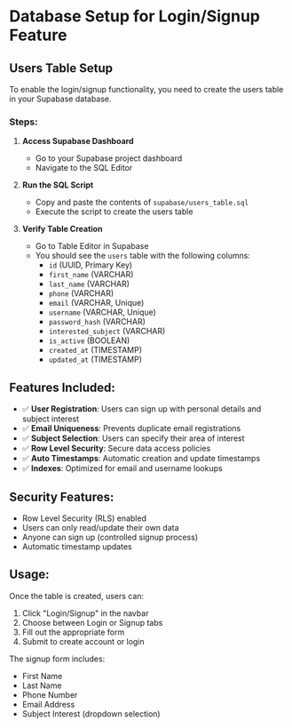 # Database Setup for Login/Signup Feature

## Users Table Setup

To enable the login/signup functionality, you need to create the users table in your Supabase database.

### Steps:

1. **Access Supabase Dashboard**
   - Go to your Supabase project dashboard
   - Navigate to the SQL Editor

2. **Run the SQL Script**
   - Copy and paste the contents of `supabase/users_table.sql`
   - Execute the script to create the users table

3. **Verify Table Creation**
   - Go to Table Editor in Supabase
   - You should see the `users` table with the following columns:
     - `id` (UUID, Primary Key)
     - `first_name` (VARCHAR)
     - `last_name` (VARCHAR)
     - `phone` (VARCHAR)
     - `email` (VARCHAR, Unique)
     - `username` (VARCHAR, Unique)
     - `password_hash` (VARCHAR)
     - `interested_subject` (VARCHAR)
     - `is_active` (BOOLEAN)
     - `created_at` (TIMESTAMP)
     - `updated_at` (TIMESTAMP)

## Features Included:

- ✅ **User Registration**: Users can sign up with personal details and subject interest
- ✅ **Email Uniqueness**: Prevents duplicate email registrations
- ✅ **Subject Selection**: Users can specify their area of interest
- ✅ **Row Level Security**: Secure data access policies
- ✅ **Auto Timestamps**: Automatic creation and update timestamps
- ✅ **Indexes**: Optimized for email and username lookups

## Security Features:

- Row Level Security (RLS) enabled
- Users can only read/update their own data
- Anyone can sign up (controlled signup process)
- Automatic timestamp updates

## Usage:

Once the table is created, users can:
1. Click "Login/Signup" in the navbar
2. Choose between Login or Signup tabs
3. Fill out the appropriate form
4. Submit to create account or login

The signup form includes:
- First Name
- Last Name
- Phone Number
- Email Address
- Subject Interest (dropdown selection)
